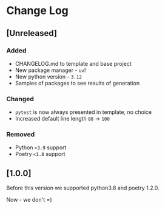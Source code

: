 # Change Log

## [Unreleased]

### Added

- CHANGELOG.md to template and base project
- New package manager - `uv`!
- New python version - `3.12`
- Samples of packages to see results of generation

### Changed

- `pytest` is now always presented in template, no choice
- Increased default line length `88` -> `100`

### Removed

- Python `<3.9` support
- Poetry `<1.8` support

## [1.0.0]

Before this version we supported python3.8 and poetry 1.2.0.

Now - we don't =)
